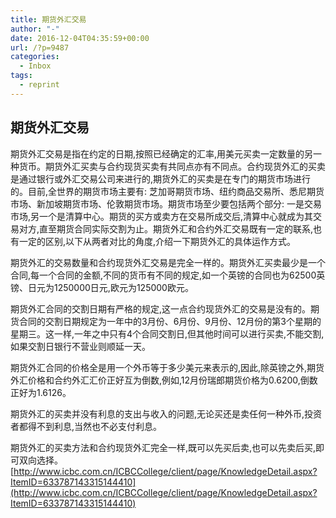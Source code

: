 ```yaml
---
title: 期货外汇交易
author: "-"
date: 2016-12-04T04:35:59+00:00
url: /?p=9487
categories:
  - Inbox
tags:
  - reprint
---
```

## 期货外汇交易

期货外汇交易是指在约定的日期,按照已经确定的汇率,用美元买卖一定数量的另一种货币。期货外汇买卖与合约现货买卖有共同点亦有不同点。合约现货外汇的买卖是通过银行或外汇交易公司来进行的,期货外汇的买卖是在专门的期货市场进行的。目前,全世界的期货市场主要有: 芝加哥期货市场、纽约商品交易所、悉尼期货市场、新加坡期货市场、伦敦期货市场。期货市场至少要包括两个部分: 一是交易市场,另一个是清算中心。期货的买方或卖方在交易所成交后,清算中心就成为其交易对方,直至期货合同实际交割为止。期货外汇和合约外汇交易既有一定的联系,也有一定的区别,以下从两者对比的角度,介绍一下期货外汇的具体运作方式。

期货外汇的交易数量和合约现货外汇交易是完全一样的。期货外汇买卖最少是一个合同,每一个合同的金额,不同的货币有不同的规定,如一个英镑的合同也为62500英镑、日元为1250000日元,欧元为125000欧元。

期货外汇合同的交割日期有严格的规定,这一点合约现货外汇的交易是没有的。期货合同的交割日期规定为一年中的3月份、6月份、9月份、12月份的第3个星期的星期三。这一样,一年之中只有4个合同交割日,但其他时间可以进行买卖,不能交割,如果交割日银行不营业则顺延一天。

期货外汇合同的价格全是用一个外币等于多少美元来表示的,因此,除英镑之外,期货外汇价格和合约外汇汇价正好互为倒数,例如,12月份瑞郎期货价格为0.6200,倒数正好为1.6126。

期货外汇的买卖并没有利息的支出与收入的问题,无论买还是卖任何一种外币,投资者都得不到利息,当然也不必支付利息。

期货外汇的买卖方法和合约现货外汇完全一样,既可以先买后卖,也可以先卖后买,即可双向选择。[http://www.icbc.com.cn/ICBCCollege/client/page/KnowledgeDetail.aspx?ItemID=633787143315144410](http://www.icbc.com.cn/ICBCCollege/client/page/KnowledgeDetail.aspx?ItemID=633787143315144410)

